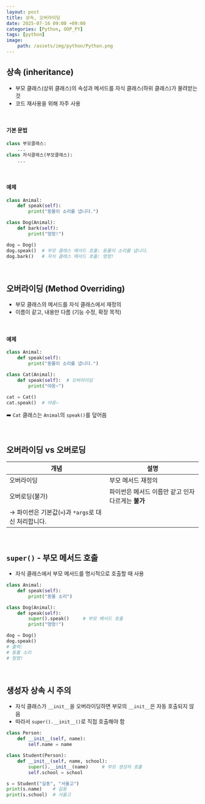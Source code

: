 ```yaml
---
layout: post
title: 상속, 오버라이딩
date: 2025-07-16 09:00 +09:00
categories: [Python, OOP_PY]
tags: [python]
image:
    path: /assets/img/python/Python.png
---
```


## 상속 (inheritance)

- 부모 클래스(상위 클래스)의 속성과 메서드를 자식 클래스(하위 클래스)가 물려받는 것
- 코드 재사용을 위해 자주 사용

<br>

#### 기본 문법

```python
class 부모클래스:
    ...
class 자식클래스(부모클래스):
    ...
```

<br>

#### 예제

```python
class Animal:
    def speak(self):
        print("동물이 소리를 냅니다.")

class Dog(Animal):
    def bark(self):
        print("멍멍!")

dog = Dog()
dog.speak()  # 부모 클래스 메서드 호출: 동물이 소리를 냅니다.
dog.bark()   # 자식 클래스 메서드 호출: 멍멍!
```

<br>

## 오버라이딩 (Method Overriding)

- 부모 클래스의 메서드를 자식 클래스에서 재정의
- 이름이 같고, 내용만 다름 (기능 수정, 확장 목적)

<br>

#### 예제

```python
class Animal:
    def speak(self):
        print("동물이 소리를 냅니다.")

class Cat(Animal):
    def speak(self):  # 오버라이딩
        print("야옹~")

cat = Cat()
cat.speak()  # 야옹~
```

➡️ `Cat` 클래스는 `Animal`의 `speak()`를 덮어씀

<br>

## 오버라이딩 vs 오버로딩

| 개념                                  | 설명                             |
| ----------------------------------- | ------------------------------ |
| 오버라이딩                               | 부모 메서드 재정의                     |
| 오버로딩(불가)                            | 파이썬은 메서드 이름만 같고 인자 다르게는 **불가** |
| → 파이썬은 기본값(`=`)과 `*args`로 대신 처리합니다. |                                |

<br>

## `super()` - 부모 메서드 호출

- 자식 클래스에서 부모 메서드를 명시적으로 호출할 때 사용

```python
class Animal:
    def speak(self):
        print("동물 소리")

class Dog(Animal):
    def speak(self):
        super().speak()     # 부모 메서드 호출
        print("멍멍!")

dog = Dog()
dog.speak()
# 출력:
# 동물 소리
# 멍멍!
```

<br>

## 생성자 상속 시 주의

- 자식 클래스가 `__init__`을 오버라이딩하면 부모의 `__init__`은 자동 호출되지 않음
- 따라서 `super().__init__()`로 직접 호출해야 함

```python
class Person:
    def __init__(self, name):
        self.name = name

class Student(Person):
    def __init__(self, name, school):
        super().__init__(name)     # 부모 생성자 호출
        self.school = school

s = Student("길동", "서울고")
print(s.name)    # 길동
print(s.school)  # 서울고
```
